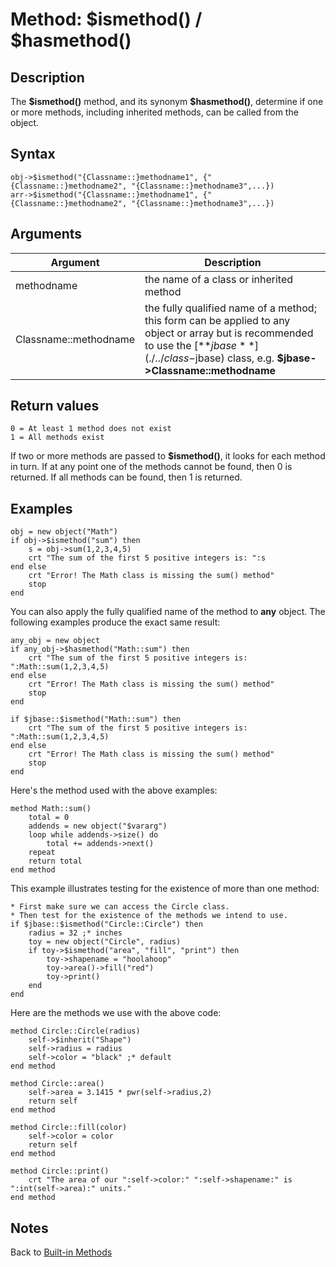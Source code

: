 # Method: $ismethod() / $hasmethod()

<PageHeader />

## Description

The **$ismethod()** method, and its synonym **\$hasmethod()**, determine if one or more methods, including inherited methods, can be called from the object.

## Syntax

```
obj->$ismethod("{Classname::}methodname1", {"{Classname::}methodname2", "{Classname::}methodname3",...})
arr->$ismethod("{Classname::}methodname1", {"{Classname::}methodname2", "{Classname::}methodname3",...})
```

## Arguments

| Argument | Description |
| --- | --- |
| methodname | the name of a class or inherited method |
| Classname::methodname | the fully qualified name of a method; this form can be applied to any object or array but is recommended to use the [**$jbase**](./../class-$jbase) class, e.g. **$jbase-&gt;Classname::methodname** |


## Return values

```
0 = At least 1 method does not exist
1 = All methods exist
```

If two or more methods are passed to **$ismethod()**, it looks for each method in turn. If at any point one of the methods cannot be found, then 0 is returned. If all methods can be found, then 1 is returned.

## Examples

```
obj = new object("Math")
if obj->$ismethod("sum") then
    s = obj->sum(1,2,3,4,5)
    crt "The sum of the first 5 positive integers is: ":s
end else
    crt "Error! The Math class is missing the sum() method"
    stop
end
```

You can also apply the fully qualified name of the method to **any** object. The following examples produce the exact same result:

```
any_obj = new object
if any_obj->$hasmethod("Math::sum") then
    crt "The sum of the first 5 positive integers is: ":Math::sum(1,2,3,4,5)
end else
    crt "Error! The Math class is missing the sum() method"
    stop
end
```

```
if $jbase::$ismethod("Math::sum") then
    crt "The sum of the first 5 positive integers is: ":Math::sum(1,2,3,4,5)
end else
    crt "Error! The Math class is missing the sum() method"
    stop
end
```

Here's the method used with the above examples:

```
method Math::sum()
    total = 0
    addends = new object("$vararg")
    loop while addends->size() do
        total += addends->next()
    repeat
    return total
end method
```

This example illustrates testing for the existence of more than one method:

```
* First make sure we can access the Circle class.
* Then test for the existence of the methods we intend to use.
if $jbase::$ismethod("Circle::Circle") then
    radius = 32 ;* inches
    toy = new object("Circle", radius)
    if toy->$ismethod("area", "fill", "print") then
        toy->shapename = "hoolahoop"
        toy->area()->fill("red")
        toy->print()
    end
end
```

Here are the methods we use with the above code:

```
method Circle::Circle(radius)
    self->$inherit("Shape")
    self->radius = radius
    self->color = "black" ;* default
end method

method Circle::area()
    self->area = 3.1415 * pwr(self->radius,2)
    return self
end method

method Circle::fill(color)
    self->color = color
    return self
end method

method Circle::print()
    crt "The area of our ":self->color:" ":self->shapename:" is ":int(self->area):" units."
end method
```

## Notes

Back to [Built-in Methods](./../dynamic-objects-built-in-methods/README.md)  
  
<PageFooter />
